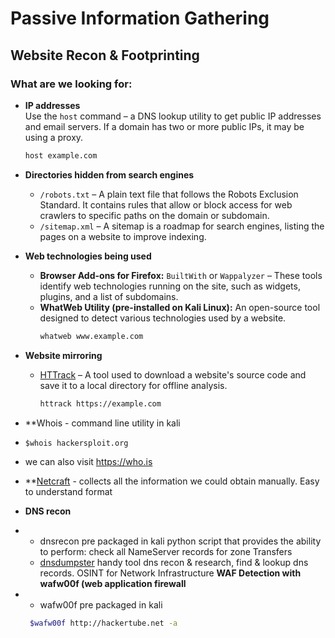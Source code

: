 # Passive Information Gathering

## Website Recon & Footprinting

### What are we looking for:

- **IP addresses**  
  Use the `host` command – a DNS lookup utility to get public IP addresses and email servers. If a domain has two or more public IPs, it may be using a proxy.
  ```sh
  host example.com
  ```

- **Directories hidden from search engines**  
  - `/robots.txt` – A plain text file that follows the Robots Exclusion Standard. It contains rules that allow or block access for web crawlers to specific paths on the domain or subdomain.
  - `/sitemap.xml` – A sitemap is a roadmap for search engines, listing the pages on a website to improve indexing.

- **Web technologies being used**  
  - **Browser Add-ons for Firefox:** `BuiltWith` or `Wappalyzer` – These tools identify web technologies running on the site, such as widgets, plugins, and a list of subdomains.
  - **WhatWeb Utility (pre-installed on Kali Linux):** An open-source tool designed to detect various technologies used by a website.
    ```sh
    whatweb www.example.com
    ```

- **Website mirroring**  
  - [HTTrack](https://www.httrack.com) – A tool used to download a website's source code and save it to a local directory for offline analysis.
    ```sh
    httrack https://example.com
    ```
- **Whois - command line utility in kali
- ```$whois hackersploit.org```
- we can also visit https://who.is
- **[Netcraft](https://sitereport.netcraft.com) - collects all the information we could obtain manually. Easy to understand format
- **DNS recon**
- - dnsrecon pre packaged in kali python script that provides the ability to perform: check all NameServer records for zone Transfers
  - [dnsdumpster](https://dnsdumpster.com) handy tool dns recon & research, find & lookup dns records. OSINT for Network Infrastructure 
**WAF Detection with wafw00f (web application firewall**
- - wafw00f pre packaged in kali 
   ```sh
    $wafw00f http://hackertube.net -a
    ```

